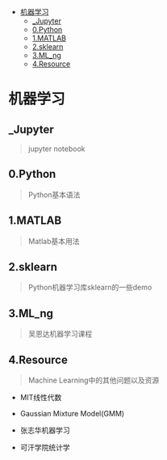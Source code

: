 <!-- TOC depthFrom:1 depthTo:6 withLinks:1 updateOnSave:1 orderedList:0 -->

- [机器学习](#机器学习)
	- [_Jupyter](#jupyter)
	- [0.Python](#0python)
	- [1.MATLAB](#1matlab)
	- [2.sklearn](#2sklearn)
	- [3.ML_ng](#3mlng)
	- [4.Resource](#4resource)

<!-- /TOC -->

# 机器学习

## _Jupyter
> jupyter notebook

## 0.Python
> Python基本语法

## 1.MATLAB
> Matlab基本用法

## 2.sklearn
> Python机器学习库sklearn的一些demo

## 3.ML_ng
> 吴恩达机器学习课程

## 4.Resource
> Machine Learning中的其他问题以及资源

- MIT线性代数

- Gaussian Mixture Model(GMM)

- 张志华机器学习

- 可汗学院统计学

